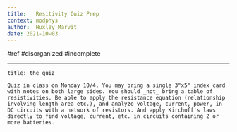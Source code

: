 ```yaml
---
title:   Resitivity Quiz Prep
context: modphys
author:  Huxley Marvit
date: 2021-10-03
---
```


#ref #disorganized #incomplete 

***


```ad-abstract
title: the quiz

Quiz in class on Monday 10/4. You may bring a single 3"x5" index card with notes on both large sides. You should _not_ bring a table of resistivities. Be able to apply the resistance equation (relationship involving length area etc.), and analyze voltage, current, power, in DC circuits with a network of resistors. And apply Kirchoff's laws directly to find voltage, current, etc. in circuits containing 2 or more batteries.

```



























